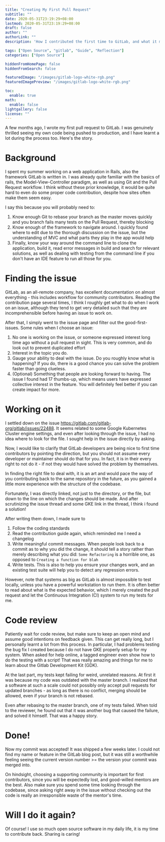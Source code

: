 ```yaml
---
title: "Creating My First Pull Request"
subtitle: ""
date: 2020-05-31T23:19:29+08:00
lastmod: 2020-05-31T23:19:29+08:00
draft: false
author: ""
authorLink: ""
description: 'How I contributed the first time to GitLab, and what it meant to me'

tags: ["Open Source", "gitlab", "Guide", "Reflection"]
categories: ["Open Source"]

hiddenFromHomePage: false
hiddenFromSearch: false

featuredImage: "/images/gitlab-logo-white-rgb.png"
featuredImagePreview: "/images/gitlab-logo-white-rgb.png"

toc:
  enable: true
math:
  enable: false
lightgallery: false
license: ""
---
```


<!--more-->

A few months ago, I wrote my first pull request to GitLab. I was genuinely
thrilled seeing my own code being pushed to production, and I have learnt a lot
during the process too. Here's the story.

# Background

I spent my summer working on a web application in Rails, also the framework
GitLab is written in. I was already quite familiar with the basics of rails, the
Model-View-Controller paradigm, as well as using Git and the Pull Request
workflow. I think without these prior knowledge, it would be quite hard to even
do some proper code contribution, despite how sites often make them seem easy.

I say this because you will probably need to:

1. Know enough Git to rebase your branch as the master moves quickly and you
   branch fails many tests on the Pull Request, thereby blocking
2. Know enough of the framework to navigate around. I quickly found where to
   edit due to the thorough discussion on the issue, but the understanding of
   MVC and what parts they play in the app would help
3. Finally, know your way around the command line to clone the application,
   build it, read error messages in build and search for relevant solutions, as
   well as dealing with testing from the command line if you don't have an IDE
   feature to run all those for you.

# Finding the issue

GitLab, as an all-remote company, has excellent documentation on almost
everything - this includes workflow for community contributors. Reading the
contribution page several times, I think I roughly get what to do when I work on
an issue, although they tend to get very detailed such that they are
incomprehensible before having an issue to work on.

After that, I simply went to the issue page and filter out the
good-first-issues. Some rules when I choose an issue:

1. No one is working on the issue, or someone expressed interest long time ago
   without a pull request in sight. This is very common, and do look out to
   prevent duplicated effort
2. Interest in the topic you do.
3. Gauge your ability to deal with the issue. Do you roughly know what is
   happening? If you do, there is a good chance you can solve the problem faster
   than going clueless.
4. (Optional) Something that people are looking forward to having. The issue I
   found had 17 thumbs-up, which means users have expressed collective interest
   in the feature. You will definitely feel better if you can create impact for
   more.

# Working on it

I settled down on the issue https://gitlab.com/gitlab-org/gitlab/issues/22488.
It seems related to some Google Kubernetes Cluster engine settings, and even
after looking through the issue, I had no idea where to look for the file. I
sought help in the issue directly by asking.

Now, I would like to clarify that GitLab developers are being nice to first time
contributors by pointing the direction, but you should not assume every
developer or maintainer should do that for you. In fact, it is in their every
right to not do it - if not they would have solved the problem by themselves.

In finding the right file to deal with, it is an art and would pace the way of
you contributing back to the same repository in the future, as you gained a
little more experience with the structure of the codebase.

Fortunately, I was directly linked, not just to the directory, or the file, but
down to the line on which the changes should be made. And after scrutinizing the
issue thread and some GKE link in the thread, I think i found a solution!

After writing them down, I made sure to

1. Follow the coding standards
2. Read the contribution guide again, which reminded me I need a changelog
3. Write meaningful commit messages. When people look back to a commit as to why
   you did the change, it should tell a story rather than merely describing what
   you did: `Some Refactoring` is a horrible one, as opposed to `Creating a function for blah`
4. Write tests. This is also to help you ensure your changes work, and an
   existing test suite will help you to detect any regression errors.

However, note that systems as big as GitLab is almost impossible to test
locally, unless you have a powerful workstation to run them. It is often better
to read about what is the expected behavior, which I merely created the pull
request and let the Continuous Integration (CI) system to run my tests for me.

# Code review

Patiently wait for code review, but make sure to keep an open mind and assume
good intentions on feedback given. This can get really long, but I personally
learnt a lot from this process. In particular, I had problems testing the bug
fix I created because I do not have GKE properly setup for my system. When asked
for help online, a tagged engineer even show how to do the testing with a
script! That was really amazing and things for me to learn about the Gitlab
Development Kit (GDK).

At the last part, my tests kept failing for weird, unrelated reasons. At first
it was because my code was outdated with the master branch. I realized that a
software at such a scale could not possibly only accept pull requests for
updated branches - as long as there is no conflict, merging should be allowed,
even if your branch is not rebased.

Even after rebasing to the master branch, one of my tests failed. When told to
the reviewer, he found out that it was another bug that caused the failure, and
solved it himself. That was a happy story.

# Done!

Now my commit was accepted! It was shipped a few weeks later. I could not find
my name or feature in the GitLab blog post, but it was still a worthwhile
feeling seeing the current version number >= the version your commit was merged
into.

On hindsight, choosing a supporting community is important for first
contributors, since you will be expectedly lost, and good-willed mentors are the
best. Also make sure you spend some time looking through the codebase, since
asking right away in the issue without checking out the code is really an
irresponsible waste of the mentor's time.

# Will I do it again?

Of course! I use so much open source software in my daily life, it is my time to
contribute back. Sharing is caring!
